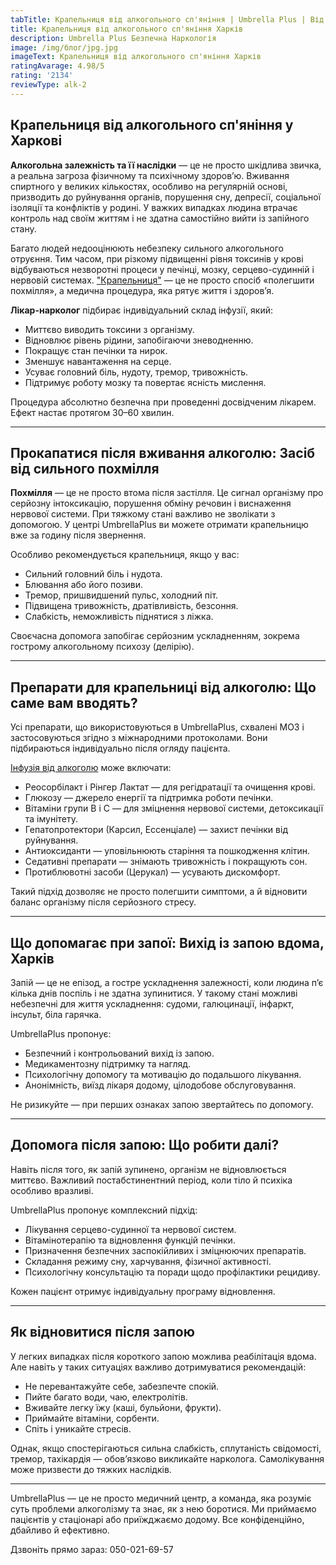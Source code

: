 ```yaml
---
tabTitle: Крапельниця від алкогольного сп'яніння | Umbrella Plus | Від 1999 грн
title: Крапельниця від алкогольного сп'яніння Харків
description: Umbrella Plus Безпечна Наркологія
image: /img/блог/jpg.jpg
imageText: Крапельниця від алкогольного сп'яніння Харків
ratingAvarage: 4.98/5
rating: '2134'
reviewType: alk-2
---
```


## Крапельниця від алкогольного сп'яніння у Харкові

**Алкогольна залежність та її наслідки** — це не просто шкідлива звичка, а реальна загроза фізичному та психічному здоров’ю. Вживання спиртного у великих кількостях, особливо на регулярній основі, призводить до руйнування органів, порушення сну, депресії, соціальної ізоляції та конфліктів у родині. У важких випадках людина втрачає контроль над своїм життям і не здатна самостійно вийти із запійного стану.

Багато людей недооцінюють небезпеку сильного алкогольного отруєння. Тим часом, при різкому підвищенні рівня токсинів у крові відбуваються незворотні процеси у печінці, мозку, серцево-судинній і нервовій системах. ["Крапельниця"](https://umbrella-plus.com.ua/uk/kharkiv/kapelnica_ot_alkogola_kharkiv-ua/) — це не просто спосіб «полегшити похмілля», а медична процедура, яка рятує життя і здоров’я.

**Лікар-нарколог** підбирає індивідуальний склад інфузії, який:

* Миттєво виводить токсини з організму.
* Відновлює рівень рідини, запобігаючи зневодненню.
* Покращує стан печінки та нирок.
* Зменшує навантаження на серце.
* Усуває головний біль, нудоту, тремор, тривожність.
* Підтримує роботу мозку та повертає ясність мислення.

Процедура абсолютно безпечна при проведенні досвідченим лікарем. Ефект настає протягом 30–60 хвилин.

***

## Прокапатися після вживання алкоголю: Засіб від сильного похмілля

**Похмілля** — це не просто втома після застілля. Це сигнал організму про серйозну інтоксикацію, порушення обміну речовин і виснаження нервової системи. При тяжкому стані важливо не зволікати з допомогою. У центрі UmbrellaPlus ви можете отримати крапельницю вже за годину після звернення.

Особливо рекомендується крапельниця, якщо у вас:

* Сильний головний біль і нудота.
* Блювання або його позиви.
* Тремор, пришвидшений пульс, холодний піт.
* Підвищена тривожність, дратівливість, безсоння.
* Слабкість, неможливість піднятися з ліжка.

Своєчасна допомога запобігає серйозним ускладненням, зокрема гострому алкогольному психозу (делірію).

***

## Препарати для крапельниці від алкоголю: Що саме вам вводять?

Усі препарати, що використовуються в UmbrellaPlus, схвалені МОЗ і застосовуються згідно з міжнародними протоколами. Вони підбираються індивідуально після огляду пацієнта.

[Інфузія від алкоголю](https://umbrella-plus.com.ua/uk/kharkiv/kapelnica_ot_alkogola_na_domy_kharkiv_ua/) може включати:

* Реосорбілакт і Рінгер Лактат — для регідратації та очищення крові.
* Глюкозу — джерело енергії та підтримка роботи печінки.
* Вітаміни групи B і C — для зміцнення нервової системи, детоксикації та імунітету.
* Гепатопротектори (Карсил, Ессенціале) — захист печінки від руйнування.
* Антиоксиданти — уповільнюють старіння та пошкодження клітин.
* Седативні препарати — знімають тривожність і покращують сон.
* Протиблювотні засоби (Церукал) — усувають дискомфорт.

Такий підхід дозволяє не просто полегшити симптоми, а й відновити баланс організму після серйозного стресу.

***

## Що допомагає при запої: Вихід із запою вдома, Харків

Запій — це не епізод, а гостре ускладнення залежності, коли людина п’є кілька днів поспіль і не здатна зупинитися. У такому стані можливі небезпечні для життя ускладнення: судоми, галюцинації, інфаркт, інсульт, біла гарячка.

UmbrellaPlus пропонує:

* Безпечний і контрольований вихід із запою.
* Медикаментозну підтримку та нагляд.
* Психологічну допомогу та мотивацію до подальшого лікування.
* Анонімність, виїзд лікаря додому, цілодобове обслуговування.

Не ризикуйте — при перших ознаках запою звертайтесь по допомогу.

***

## Допомога після запою: Що робити далі?

Навіть після того, як запій зупинено, організм не відновлюється миттєво. Важливий постабстинентний період, коли тіло й психіка особливо вразливі.

UmbrellaPlus пропонує комплексний підхід:

* Лікування серцево-судинної та нервової систем.
* Вітамінотерапію та відновлення функцій печінки.
* Призначення безпечних заспокійливих і зміцнюючих препаратів.
* Складання режиму сну, харчування, фізичної активності.
* Психологічну консультацію та поради щодо профілактики рецидиву.

Кожен пацієнт отримує індивідуальну програму відновлення.

***

## Як відновитися після запою

У легких випадках після короткого запою можлива реабілітація вдома. Але навіть у таких ситуаціях важливо дотримуватися рекомендацій:

* Не перевантажуйте себе, забезпечте спокій.
* Пийте багато води, чаю, електролітів.
* Вживайте легку їжу (каші, бульйони, фрукти).
* Приймайте вітаміни, сорбенти.
* Спіть і уникайте стресів.

Однак, якщо спостерігаються сильна слабкість, сплутаність свідомості, тремор, тахікардія — обов’язково викликайте нарколога. Самолікування може призвести до тяжких наслідків.

***

UmbrellaPlus — це не просто медичний центр, а команда, яка розуміє суть проблеми алкоголізму та знає, як з нею боротися. Ми приймаємо пацієнтів у стаціонарі або приїжджаємо додому. Все конфіденційно, дбайливо й ефективно.

Дзвоніть прямо зараз: 050-021-69-57
